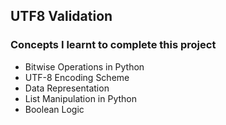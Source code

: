 ## UTF8 Validation
### Concepts I learnt to complete this project

* Bitwise Operations in Python
* UTF-8 Encoding Scheme
* Data Representation
* List Manipulation in Python
* Boolean Logic
